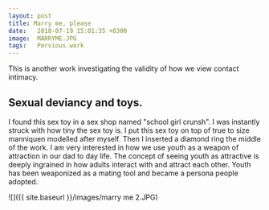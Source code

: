 ```yaml
---
layout: post
title: Marry me, please
date:   2018-07-19 15:01:35 +0300
image:  MARRYME.JPG
tags:   Pervious.work
---
```

This is another work investigating the validity of how we view contact intimacy. 
## Sexual deviancy and toys.

I found this sex toy in a sex shop named "school girl crunsh". I was instantly struck with how tiny the sex toy is. I put this sex toy on top of true to size manniquen modelled after myself. Then I inserted a diamond ring the middle of the work. 
I am very interested in how we use youth as a weapon of attraction in our dad to day life. The concept of seeing youth as attractive is deeply ingrained in how adults interact with and attract each other. Youth has been weaponized as a mating tool and became a persona people adopted. 


![]({{ site.baseurl }}/images/marry me 2.JPG)
